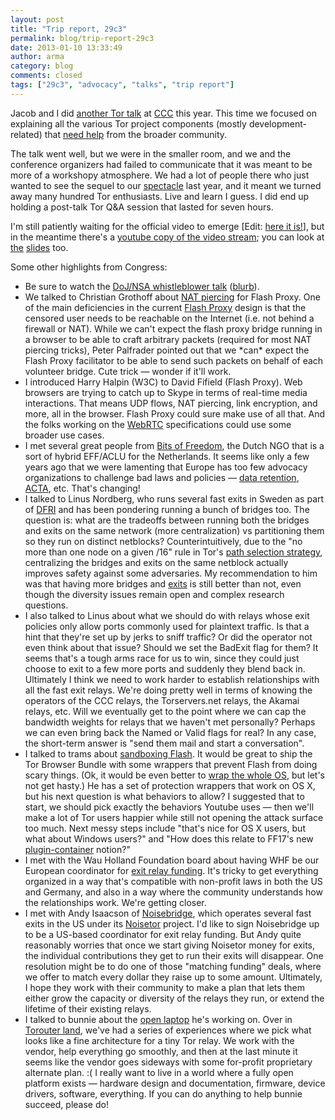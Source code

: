 ```yaml
---
layout: post
title: "Trip report, 29c3"
permalink: blog/trip-report-29c3
date: 2013-01-10 13:33:49
author: arma
category: blog
comments: closed
tags: ["29c3", "advocacy", "talks", "trip report"]
---
```


Jacob and I did [another Tor talk](http://events.ccc.de/congress/2012/Fahrplan/events/5306.en.html) at [CCC](http://events.ccc.de/congress/2012/) this year. This time we focused on explaining all the various Tor project components (mostly development-related) that [need help](https://www.torproject.org/getinvolved/volunteer#Projects) from the broader community.

The talk went well, but we were in the smaller room, and we and the conference organizers had failed to communicate that it was meant to be more of a workshopy atmosphere. We had a lot of people there who just wanted to see the sequel to our [spectacle](http://www.youtube.com/watch?v=GwMr8Xl7JMQ) last year, and it meant we turned away many hundred Tor enthusiasts. Live and learn I guess. I did end up holding a post-talk Tor Q&A session that lasted for seven hours.

I'm still patiently waiting for the official video to emerge [Edit: [here it is!](http://ftp.ccc.de/congress/2012/mp4-h264-HQ/29c3-5306-en-the_tor_software_ecosystem_h264.mp4)], but in the meantime there's a [youtube copy of the video stream](http://www.youtube.com/watch?v=Rnbc_9JnVtc); you can look at [the](http://freehaven.net/~arma/slides-29c3.odp) [slides](http://freehaven.net/~arma/slides-29c3.pdf) too.

Some other highlights from Congress:

-   Be sure to watch the [DoJ/NSA whistleblower talk](http://www.youtube.com/watch?v=XDM3MqHln8U) ([blurb](http://events.ccc.de/congress/2012/Fahrplan/events/5338.en.html)).
-   We talked to Christian Grothoff about [NAT piercing](https://gnunet.org/pwnat) for Flash Proxy. One of the main deficiencies in the current [Flash Proxy](https://crypto.stanford.edu/flashproxy/) design is that the censored user needs to be reachable on the Internet (i.e. not behind a firewall or NAT). While we can't expect the flash proxy bridge running in a browser to be able to craft arbitrary packets (required for most NAT piercing tricks), Peter Palfrader pointed out that we \*can\* expect the Flash Proxy facilitator to be able to send such packets on behalf of each volunteer bridge. Cute trick — wonder if it'll work.
-   I introduced Harry Halpin (W3C) to David Fifield (Flash Proxy). Web browsers are trying to catch up to Skype in terms of real-time media interactions. That means UDP flows, NAT piercing, link encryption, and more, all in the browser. Flash Proxy could sure make use of all that. And the folks working on the [WebRTC](http://www.webrtc.org/) specifications could use some broader use cases.
-   I met several great people from [Bits of Freedom](http://www.bof.nl/), the Dutch NGO that is a sort of hybrid EFF/ACLU for the Netherlands. It seems like only a few years ago that we were lamenting that Europe has too few advocacy organizations to challenge bad laws and policies — [data retention](http://www.edri.org/issues/privacy/dataretention), [ACTA](http://www.laquadrature.net/wiki/How_to_act_against_ACTA), etc. That's changing!
-   I talked to Linus Nordberg, who runs several fast exits in Sweden as part of [DFRI](https://dfri.se/) and has been pondering running a bunch of bridges too. The question is: what are the tradeoffs between running both the bridges and exits on the same network (more centralization) vs partitioning them so they run on distinct netblocks? Counterintuitively, due to the "no more than one node on a given /16" rule in Tor's [path selection strategy](https://gitweb.torproject.org/torspec.git?a=blob_plain;hb=HEAD;f=path-spec.txt), centralizing the bridges and exits on the same netblock actually improves safety against some adversaries. My recommendation to him was that having more bridges and [exits](https://lists.torproject.org/pipermail/tor-relays/2012-July/001433.html) is still better than not, even though the diversity issues remain open and complex research questions.
-   I also talked to Linus about what we should do with relays whose exit policies only allow ports commonly used for plaintext traffic. Is that a hint that they're set up by jerks to sniff traffic? Or did the operator not even think about that issue? Should we set the BadExit flag for them? It seems that's a tough arms race for us to win, since they could just choose to exit to a few more ports and suddenly they blend back in. Ultimately I think we need to work harder to establish relationships with all the fast exit relays. We're doing pretty well in terms of knowing the operators of the CCC relays, the Torservers.net relays, the Akamai relays, etc. Will we eventually get to the point where we can cap the bandwidth weights for relays that we haven't met personally? Perhaps we can even bring back the Named or Valid flags for real? In any case, the short-term answer is "send them mail and start a conversation".
-   I talked to trams about [sandboxing Flash](https://trac.torproject.org/projects/tor/ticket/7008#comment:5). It would be great to ship the Tor Browser Bundle with some wrappers that prevent Flash from doing scary things. (Ok, it would be even better to [wrap the whole OS](https://trac.torproject.org/projects/tor/ticket/7681), but let's not get hasty.) He has a set of protection wrappers that work on OS X, but his next question is what behaviors to allow? I suggested that to start, we should pick exactly the behaviors Youtube uses — then we'll make a lot of Tor users happier while still not opening the attack surface too much. Next messy steps include "that's nice for OS X users, but what about Windows users?" and "How does this relate to FF17's new [plugin-container](http://support.mozilla.org/en-US/kb/What%20is%20plugin-container) notion?"
-   I met with the Wau Holland Foundation board about having WHF be our European coordinator for [exit relay funding](https://lists.torproject.org/pipermail/tor-relays/2012-July/001433.html). It's tricky to get everything organized in a way that's compatible with non-profit laws in both the US and Germany, and also in a way where the community understands how the relationships work. We're getting closer.
-   I met with Andy Isaacson of [Noisebridge](https://www.noisebridge.net/), which operates several fast exits in the US under its [Noisetor](http://noisetor.net/) project. I'd like to sign Noisebridge up to be a US-based coordinator for exit relay funding. But Andy quite reasonably worries that once we start giving Noisetor money for exits, the individual contributions they get to run their exits will disappear. One resolution might be to do one of those "matching funding" deals, where we offer to match every dollar they raise up to some amount. Ultimately, I hope they work with their community to make a plan that lets them either grow the capacity or diversity of the relays they run, or extend the lifetime of their existing relays.
-   I talked to bunnie about the [open laptop](http://www.bunniestudios.com/blog/?p=2686) he's working on. Over in [Torouter land](https://trac.torproject.org/projects/tor/wiki/doc/Torouter), we've had a series of experiences where we pick what looks like a fine architecture for a tiny Tor relay. We work with the vendor, help everything go smoothly, and then at the last minute it seems like the vendor goes sideways with some for-profit proprietary alternate plan. :( I really want to live in a world where a fully open platform exists — hardware design and documentation, firmware, device drivers, software, everything. If you can do anything to help bunnie succeed, please do!

